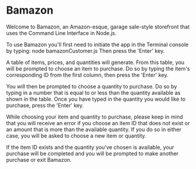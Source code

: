 # Bamazon

Welcome to Bamazon, an Amazon-esque, garage sale-style storefront that uses the Command Line Interface in Node.js. 

To use Bamazon you'll first need to initiate the app in the Terminal console by typing:
node bamazonCustomer.js
Then press the 'Enter' key.

A table of items, prices, and quantities will generate. From this table, you will be prompted to choose an item to purchase. Do so by typing the item's corresponding ID from the first column, then press the 'Enter' key.

You will then be prompted to choose a quantity to purchase. Do so by typing in a number that is equal to or less than the quantity available as shown in the table. Once you have typed in the quantity you would like to purchase, press the 'Enter' key.

While choosing your item and quantity to purchase, please keep in mind that you will receive an error if you choose an item ID that does not exist or an amount that is more than the available quantity. If you do so in either case, you will be asked to choose a new item or quantity.

If the item ID exists and the quantity you've chosen is available, your purchase will be completed and you will be prompted to make another purchase or exit Bamazon.